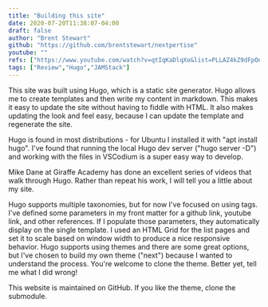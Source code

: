 ```yaml
---
title: "Building this site"
date: 2020-07-20T11:38:07-04:00
draft: false
author: "Brent Stewart"
github: "https://github.com/brentstewart/nextpertise"
youtube: ""
refs: ["https://www.youtube.com/watch?v=qtIqKaDlqXo&list=PLLAZ4kZ9dFpOnyRlyS-liKL5ReHDcj4G3","http://gohugo.io"]
tags: ["Review","Hugo","JAMStack"]
---
```


This site was built using Hugo, which is a static site generator.  Hugo allows me to create templates and then write my content in markdown.  This makes it easy to update the site without having to fiddle with HTML.  It also makes updating the look and feel easy, because I can update the template and regenerate the site.  

Hugo is found in most distributions - for Ubuntu I installed it with "apt install hugo".  I've found that running the local Hugo dev server ("hugo server -D") and working with the files in VSCodium is a super easy way to develop.

Mike Dane at Giraffe Academy has done an excellent series of videos that walk through Hugo.  Rather than repeat his work, I will tell you a little about my site.

Hugo supports multiple taxonomies, but for now I've focused on using tags.  I've defined some parameters in my front matter for a github link, youtube link, and other references.  If I populate those parameters, they automatically display on the single template.  I used an HTML Grid for the list pages and set it to scale based on window width to produce a nice responsive behavior.  Hugo supports using themes and there are some great options, but I've chosen to build my own theme ("next") because I wanted to understand the process.  You're welcome to clone the theme.  Better yet, tell me what I did wrong!

This website is maintained on GitHub.  If you like the theme, clone the submodule.